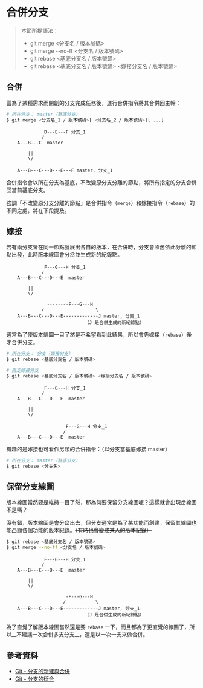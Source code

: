 合併分支
=======


> 本節所提語法：
>   - git merge <分支名 / 版本號碼>
>   - git merge --no-ff <分支名 / 版本號碼>
>   - git rebase <基底分支名 / 版本號碼>
>   - git rebase <基底分支名 / 版本號碼> <嫁接分支名 / 版本號碼>



## 合併

當為了某種需求而開創的分支完成任務後，運行合併指令將其合併回主幹：

```sh
# 所在分支： master（基底分支）
$ git merge <分支名_1 / 版本號碼>[ <分支名_2 / 版本號碼>][ ...]
```

```
              D---E---F 分支_1
             /
    A---B---C  master

        ||
        \/
    
    A---B---C---D---E---F master, 分支_1
```

合併指令會以所在分支為基底，不改變原分支分離的節點，將所有指定的分支合併回當前基底分支。

強調「不改變原分支分離的節點」是合併指令（`merge`）和嫁接指令（`rebase`）的不同之處，將在下段提及。



## 嫁接

若有兩分支皆在同一節點發展出各自的版本，在合併時，分支會照舊依此分離的節點出發，此時版本線圖會分岔並生成新的紀錄點。

```
              F---G---H 分支_1
             /
    A---B---C---D---E  master

        ||
        \/

               --------F---G---H
             /                   \
    A---B---C---D---E-------------J master, 分支_1
                             （J 是合併生成的新紀錄點）
```

通常為了使版本線圖一目了然是不希望看到此結果，所以會先嫁接（`rebase`）後才合併分支。

```sh
# 所在分支： 分支（嫁接分支）
$ git rebase <基底分支名 / 版本號碼>

# 指定嫁接分支
$ git rebase <基底分支名 / 版本號碼> <嫁接分支名 / 版本號碼>
```

```
              F---G---H 分支_1
             /
    A---B---C---D---E  master

        ||
        \/

                      F---G---H 分支_1
                     /
    A---B---C---D---E  master
```

有趣的是嫁接也可看作另類的合併指令：（以分支當基底嫁接 master）

```sh
# 所在分支： master（基底分支）
$ git rebase <分支名>
```


## 保留分支線圖

版本線圖當然要是維持一目了然，那為何要保留分支線圖呢？這樣就會出現岔線圖不是嗎？

沒有錯，版本線圖是會分岔出去，但分支通常是為了某功能而創建，保留其線圖也能凸顯各個功能的版本紀錄。~~（有時也會變成某人的版本紀錄）~~


```sh
$ git rebase <基底分支名 / 版本號碼>
$ git merge --no-ff <分支名 / 版本號碼>
```

```
              F---G---H 分支_1
             /
    A---B---C---D---E  master

        ||
        \/

                      -F---G---H
                     /           \
    A---B---C---D---E-------------J master, 分支_1
                             （J 是合併生成的新紀錄點）
```

為了直覺了解版本線圖當然還是要 `rebase` 一下，而且都為了更直覺的線圖了，所以__不建議一次合併多支分支__，還是以一次一支來做合併。



## 參考資料

  - [Git - 分支的新建與合併](https://git-scm.com/book/zh-tw/v1/Git-分支-分支的新建與合併)
  - [Git - 分支的衍合](https://git-scm.com/book/zh-tw/v1/Git-分支-分支的衍合)


